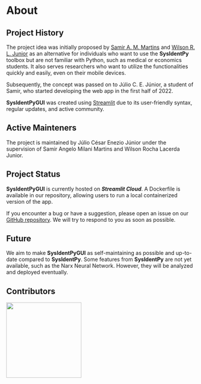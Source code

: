 # About

## Project History

The project idea was initially proposed by [Samir A. M. Martins](https://github.com/samirmartins) and [Wilson R. L. Junior](https://github.com/wilsonrljr) as an alternative for individuals who want to use the **SysIdentPy** toolbox but are not familiar with Python, such as medical or economics students. It also serves researchers who want to utilize the functionalities quickly and easily, even on their mobile devices.

Subsequently, the concept was passed on to Júlio C. E. Júnior, a student of Samir, who started developing the web app in the first half of 2022.

**SysIdentPyGUI** was created using [Streamlit](https://streamlit.io/) due to its user-friendly syntax, regular updates, and active community.

## Active Mainteners

The project is maintained by Júlio César Enezio Júnior under the supervision of Samir Angelo Milani Martins and Wilson Rocha Lacerda Junior.

## Project Status

**SysIdentPyGUI** is currently hosted on ***Streamlit Cloud***. A Dockerfile is available in our repository, allowing users to run a local containerized version of the app.

If you encounter a bug or have a suggestion, please open an issue on our [GitHub repository](https://github.com/jceneziojr/sysidentpygui). We will try to respond to you as soon as possible.

## Future

We aim to make **SysIdentPyGUI** as self-maintaining as possible and up-to-date compared to **SysIdentPy**. Some features from **SysIdentPy** are not yet available, such as the Narx Neural Network. However, they will be analyzed and deployed eventually.

## Contributors

<a href="https://github.com/jceneziojr/sysidentpygui/graphs/contributors">
  <img src="https://contributors-img.web.app/image?repo=jceneziojr/sysidentpygui" width = 200/>
</a>

